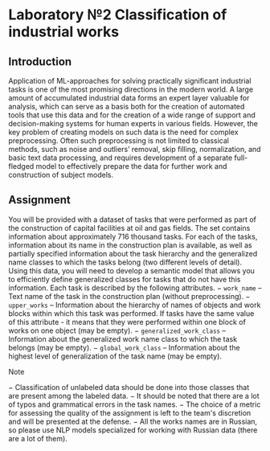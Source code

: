 # Laboratory №2 Classification of industrial works
## Introduction
Application of ML-approaches for solving practically significant industrial tasks is one of the most promising directions in the modern world. A large amount of accumulated industrial data forms an expert layer valuable for analysis, which can serve as a basis both for the creation of automated tools that use this data and for the creation of a wide range of support and decision-making systems for human experts in various fields. However, the key problem of creating models on such data is the need for complex preprocessing. Often such preprocessing is not limited to classical methods, such as noise and outliers’ removal, skip filling, normalization, and basic text data processing, and requires development of a separate full-fledged model to effectively prepare the data for further work and construction of subject models.
## Assignment
You will be provided with a dataset of tasks that were performed as part of the construction of capital facilities at oil and gas fields. The set contains information about approximately 716 thousand tasks. For each of the tasks, information about its name in the construction plan is available, as well as partially specified information about the task hierarchy and the generalized name classes to which the tasks belong (two different levels of detail).
Using this data, you will need to develop a semantic model that allows you to efficiently define generalized classes for tasks that do not have this information.
Each task is described by the following attributes.
− `work_name` – Text name of the task in the construction plan (without preprocessing).
− `upper_works` – Information about the hierarchy of names of objects and work blocks within which this task was performed. If tasks have the same value of this attribute - it means that they were performed within one block of works on one object (may be empty).
− `generalized_work_class` – Information about the generalized work name class to which the task belongs (may be empty).
− `global_work_class` – Information about the highest level of generalization of the task name (may be empty).

> [!NOTE]
> − Classification of unlabeled data should be done into those classes that are present among the labeled data.
> − It should be noted that there are a lot of typos and grammatical errors in the task names.
> − The choice of a metric for assessing the quality of the assignment is left to the team's discretion and will be presented at the defense.
> − All the works names are in Russian, so please use NLP models specialized for working with Russian data (there are a lot of them).
